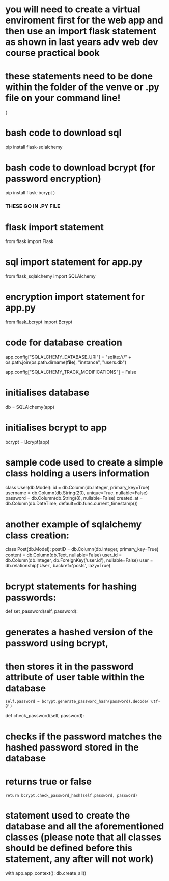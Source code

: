 # you will need to create a virtual enviroment first for the web app and then use an import flask statement as shown in last years adv web dev course practical book


# these statements need to be done within the folder of the venve or .py file on your command line! 
(
# bash code to download sql
pip install flask-sqlalchemy
# bash code to download bcrypt (for password encryption)
pip install flask-bcrypt
)


### THESE GO IN .PY FILE ###

# flask import statement
from flask import Flask
# sql import statement for app.py 
from flask_sqlalchemy import SQLAlchemy
# encryption import statement for app.py
from flask_bcrypt import Bcrypt 

# code for database creation 
app.config["SQLALCHEMY_DATABASE_URI"] = "sqlite:///" + os.path.join(os.path.dirname(__file__), "instance", "users.db")

app.config["SQLALCHEMY_TRACK_MODIFICATIONS"] = False

# initialises database 
db = SQLAlchemy(app)

# initialises bcrypt to app 
bcrypt = Bcrypt(app)

# sample code used to create a simple class holding a users information
class User(db.Model):
    id = db.Column(db.Integer, primary_key=True)
    username = db.Column(db.String(20), unique=True, nullable=False)
    password = db.Column(db.String(8), nullable=False)
    created_at = db.Column(db.DateTime, default=db.func.current_timestamp())

# another example of sqlalchemy class creation:
class Post(db.Model):
    postID = db.Column(db.Integer, primary_key=True)
    content = db.Column(db.Text, nullable=False)
    user_id = db.Column(db.Integer, db.ForeignKey('user.id'), nullable=False)
    user = db.relationship('User', backref='posts', lazy=True)

# bcrypt statements for hashing passwords: 
def set_password(self, password):
# generates a hashed version of the password using bcrypt, 
# then stores it in the password attribute of user table within the database 
    self.password = bcrypt.generate_password_hash(password).decode('utf-8')
        
def check_password(self, password):
# checks if the password matches the hashed password stored in the database
# returns true or false
    return bcrypt.check_password_hash(self.password, password)


# statement used to create the database and all the aforementioned classes (please note that all classes should be defined before this statement, any after will not work)
with app.app_context():
    db.create_all()